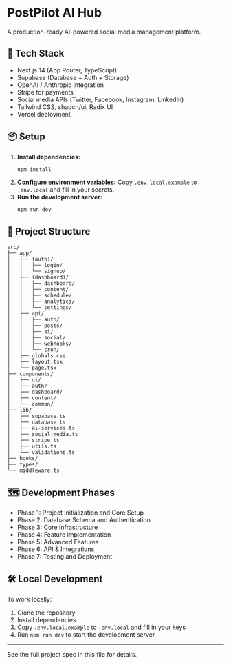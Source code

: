 # PostPilot AI Hub

A production-ready AI-powered social media management platform.

## 🚀 Tech Stack
- Next.js 14 (App Router, TypeScript)
- Supabase (Database + Auth + Storage)
- OpenAI / Anthropic integration
- Stripe for payments
- Social media APIs (Twitter, Facebook, Instagram, LinkedIn)
- Tailwind CSS, shadcn/ui, Radix UI
- Vercel deployment

## 📦 Setup

1. **Install dependencies:**
   ```bash
   npm install
   ```
2. **Configure environment variables:**
   Copy `.env.local.example` to `.env.local` and fill in your secrets.
3. **Run the development server:**
   ```bash
   npm run dev
   ```

## 📁 Project Structure

```
src/
├── app/
│   ├── (auth)/
│   │   ├── login/
│   │   └── signup/
│   ├── (dashboard)/
│   │   ├── dashboard/
│   │   ├── content/
│   │   ├── schedule/
│   │   ├── analytics/
│   │   └── settings/
│   ├── api/
│   │   ├── auth/
│   │   ├── posts/
│   │   ├── ai/
│   │   ├── social/
│   │   ├── webhooks/
│   │   └── cron/
│   ├── globals.css
│   ├── layout.tsx
│   └── page.tsx
├── components/
│   ├── ui/
│   ├── auth/
│   ├── dashboard/
│   ├── content/
│   └── common/
├── lib/
│   ├── supabase.ts
│   ├── database.ts
│   ├── ai-services.ts
│   ├── social-media.ts
│   ├── stripe.ts
│   ├── utils.ts
│   └── validations.ts
├── hooks/
├── types/
└── middleware.ts
```

## 🗺️ Development Phases
- Phase 1: Project Initialization and Core Setup
- Phase 2: Database Schema and Authentication
- Phase 3: Core Infrastructure
- Phase 4: Feature Implementation
- Phase 5: Advanced Features
- Phase 6: API & Integrations
- Phase 7: Testing and Deployment

## 🛠️ Local Development

To work locally:
1. Clone the repository
2. Install dependencies
3. Copy `.env.local.example` to `.env.local` and fill in your keys
4. Run `npm run dev` to start the development server

---

See the full project spec in this file for details.

